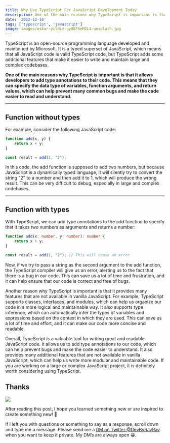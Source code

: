 ```yaml
---
title: Why Use TypeScript For JavaScript Development Today
description: One of the main reasons why TypeScript is important is that it allows developers to add type annotations to their code. This means that they can specify the data type of variables, function arguments, and return values, which can help prevent many common bugs and make the code easier to read and understand.
date: '2022-12-10'
tags: ['typescript', 'javascript']
image: images/oskar-yildiz-gy08FXeM2L4-unsplash.jpg
---
```


TypeScript is an open-source programming language developed and maintained by Microsoft. It is a typed superset of JavaScript, which means that all JavaScript code is valid TypeScript code, but TypeScript adds some additional features that make it easier to write and maintain large and complex codebases.

**One of the main reasons why TypeScript is important is that it allows developers to add type annotations to their code. This means that they can specify the data type of variables, function arguments, and return values, which can help prevent many common bugs and make the code easier to read and understand.**

---

## Function without types

For example, consider the following JavaScript code:

```js 
function add(x, y) {
    return x + y;
}

const result = add(1, "2");
```

In this code, the add function is supposed to add two numbers, but because JavaScript is a dynamically typed language, it will silently try to convert the string "2" to a number and then add it to 1, which will produce the wrong result. This can be very difficult to debug, especially in large and complex codebases.

---

## Function with types

With TypeScript, we can add type annotations to the add function to specify that it takes two numbers as arguments and returns a number:

```ts {5}
function add(x: number, y: number): number {
    return x + y;
}

const result = add(1, "2"); // This will cause an error
```
Now, if we try to pass a string as the second argument to the add function, the TypeScript compiler will give us an error, alerting us to the fact that there is a bug in our code. This can save us a lot of time and frustration, and it can help ensure that our code is correct and free of bugs.

Another reason why TypeScript is important is that it provides many features that are not available in vanilla JavaScript. For example, TypeScript supports classes, interfaces, and modules, which can help us organize our code in a more logical and maintainable way. It also supports type inference, which can automatically infer the types of variables and expressions based on the context in which they are used. This can save us a lot of time and effort, and it can make our code more concise and readable.

Overall, TypeScript is a valuable tool for writing great and readable JavaScript code. It allows us to add type annotations to our code, which can help prevent bugs and make the code easier to understand. It also provides many additional features that are not available in vanilla JavaScript, which can help us write more modular and maintainable code. If you are working on a large or complex JavaScript project, it is definitely worth considering using TypeScript.

## Thanks

![](/images/0__4aTcitCaVTWHHeiO.jpg)

After reading this post, I hope you learned something new or are inspired to create something new! 🤗

If I left you with questions or something to say as a response, scroll down and type me a message. Please send me a [DM on Twitter @DevByRayRay](https://twitter.com/@devbyrayray) when you want to keep it private. My DM’s are always open 😁.

